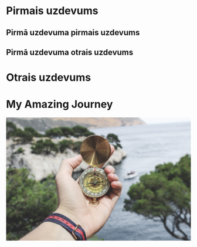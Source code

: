 
# Pirmais uzdevums
## Pirmā uzdevuma pirmais uzdevums
## Pirmā uzdevuma otrais uzdevums 
# Otrais uzdevums
# My Amazing Journey

![Compass](journey.jpg)

